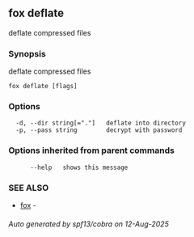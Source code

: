 ## fox deflate

deflate compressed files

### Synopsis

deflate compressed files

```
fox deflate [flags]
```

### Options

```
  -d, --dir string[="."]   deflate into directory
  -p, --pass string        decrypt with password
```

### Options inherited from parent commands

```
      --help   shows this message
```

### SEE ALSO

* [fox](fox.md)	 - 

###### Auto generated by spf13/cobra on 12-Aug-2025
